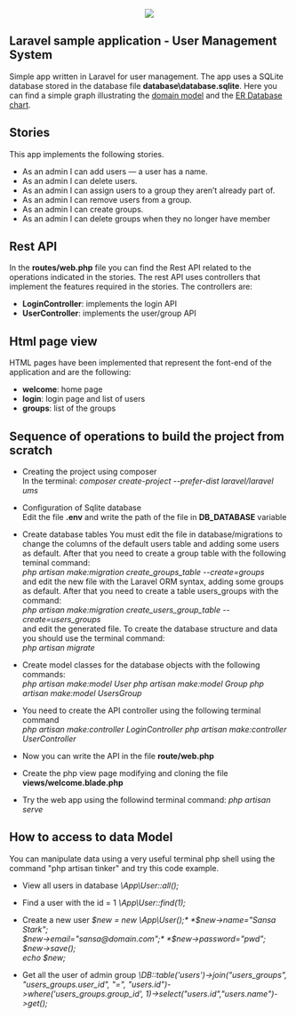 <p align="center"><img src="https://laravel.com/assets/img/components/logo-laravel.svg"></p>


## Laravel sample application - User Management System

Simple app written in Laravel for user management. The app uses a SQLite database stored in the database file **database\database.sqlite**.
Here you can find a simple graph illustrating the [domain model](./resources/assets/other/UMS-Domain_model.png) and the [ER Database chart](./resources/assets/other/UMS-Domain_model.png).


## Stories

This app implements the following stories.
- As an admin I can add users — a user has a name.
- As an admin I can delete users.
- As an admin I can assign users to a group they aren’t already part of.
- As an admin I can remove users from a group.
- As an admin I can create groups.
- As an admin I can delete groups when they no longer have member

## Rest API

In the **routes/web.php** file you can find the Rest API related to the operations indicated in the stories.
The rest API uses controllers that implement the features required in the stories. 
The controllers are:
- **LoginController**: implements the login API
- **UserController**: implements the user/group API

## Html page view

HTML pages have been implemented that represent the font-end of the application and are the following:
- **welcome**: home page
- **login**: login page and list of users
- **groups**: list of the groups


## Sequence of operations to build the project from scratch

- Creating the project using composer  
  In the terminal: *composer create-project --prefer-dist laravel/laravel ums*

- Configuration of Sqlite database  
  Edit the file **.env** and write the path of the file in **DB_DATABASE** variable

- Create database tables
  You must edit the file in database/migrations to change the columns of the default users table and adding some users as default.
  After that you need to create a group table with the following teminal command:  
  *php artisan make:migration create_groups_table --create=groups*  
  and  edit the new file with the Laravel ORM syntax, adding some groups as default.
  After that you need to create a table users_groups with the command:  
  *php artisan make:migration create_users_group_table --create=users_groups*  
  and edit the generated file.
  To create the database structure and data you should use the terminal command:  
  *php artisan migrate*

- Create model classes for the database objects with the following commands:  
  *php artisan make:model User*
  *php artisan make:model Group*
  *php artisan make:model UsersGroup*

- You need to create the API controller using the following terminal command  
  *php artisan make:controller LoginController*
  *php artisan make:controller UserController*

- Now you can write the API in the file **route/web.php**

- Create the php view page modifying and cloning the file **views/welcome.blade.php**

- Try the web app using the followind terminal command: *php artisan serve*

## How to access to data Model 
You can manipulate data using a very useful terminal php shell using the command "php artisan tinker"
and try this code example.
- View all users in database
  *\App\User::all();*

- Find a user with the id = 1
  *\App\User::find(1);*

- Create a new user
  *$new = new \App\User();*  
  *$new->name="Sansa Stark";*  
  *$new->email="sansa@domain.com";*  
  *$new->password="pwd";*  
  *$new->save();*  
  *echo $new;*  

- Get all the user of admin group
  *\DB::table('users')->join("users_groups", "users_groups.user_id", "=", "users.id")->where('users_groups.group_id', 1)->select("users.id","users.name")->get();*


